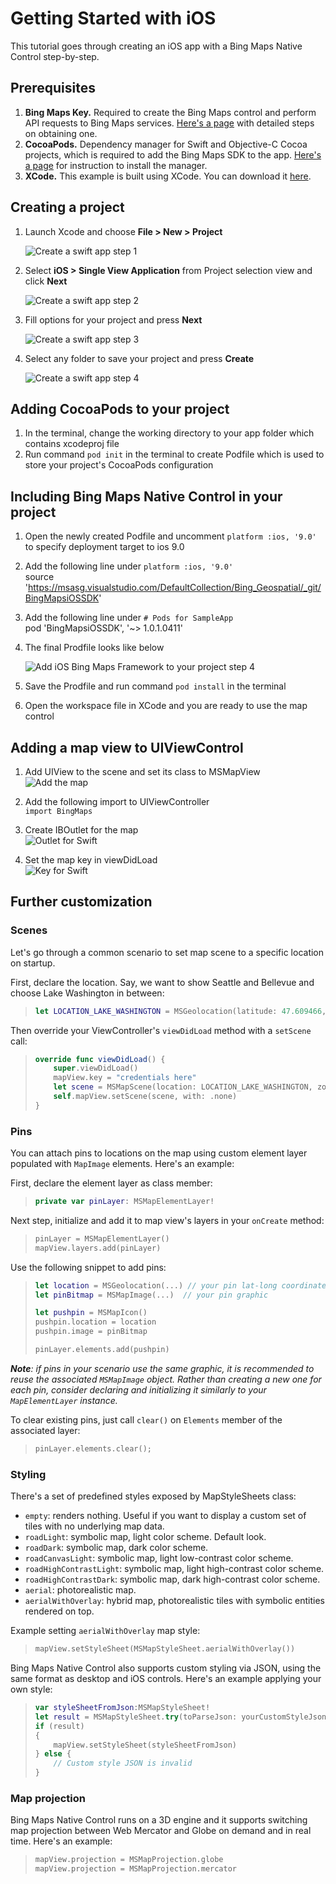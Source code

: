 # Getting Started with iOS

This tutorial goes through creating an iOS app with a Bing Maps Native Control step-by-step.

## Prerequisites

1. **Bing Maps Key.** Required to create the Bing Maps control and perform API requests to Bing Maps services. [Here's a page](https://docs.microsoft.com/en-us/bingmaps/getting-started/bing-maps-dev-center-help/getting-a-bing-maps-key) with detailed steps on obtaining one.
2. **CocoaPods.** Dependency manager for Swift and Objective-C Cocoa projects, which is required to add the Bing Maps SDK to the app. [Here's a page](https://guides.cocoapods.org/using/getting-started.html) for instruction to install the manager.
3. **XCode.**  This example is built using XCode. You can download it [here](https://developer.apple.com/xcode/).

## Creating a project

1. Launch Xcode and choose **File > New > Project**

    ![Create a swift app step 1](media/new-project1.png "Step 1")

2. Select **iOS > Single View Application** from Project selection view and click **Next**

    ![Create a swift app step 2](media/new-project2.png "Step 2")

3. Fill options for your project and press **Next**

    ![Create a swift app step 3](media/new-project3.png "Step 3")

4. Select any folder to save your project and press **Create**

    ![Create a swift app step 4](media/new-project4.png "Step 4")

## Adding CocoaPods to your project

1. In the terminal, change the working directory to your app folder which contains xcodeproj file
2. Run command `pod init` in the terminal to create Podfile which is used to store your project's CocoaPods configuration 

## Including Bing Maps Native Control in your project

1. Open the newly created Podfile and uncomment `platform :ios, '9.0'` to specify deployment target to ios 9.0
2. Add the following line under `platform :ios, '9.0'`  
    source 'https://msasg.visualstudio.com/DefaultCollection/Bing_Geospatial/_git/BingMapsiOSSDK'

3. Add the following line under `# Pods for SampleApp`  
    pod 'BingMapsiOSSDK', '~> 1.0.1.0411'

4. The final Prodfile looks like below

    ![Add iOS Bing Maps Framework to your project step 4](Images/add-sdk-to-project.png "Step 4")

5. Save the Prodfile and run command `pod install` in the terminal

6. Open the workspace file in XCode and you are ready to use the map control

## Adding a map view to UIViewControl

1. Add UIView to the scene and set its class to MSMapView  
![Add the map](media/add-map.png "Add the map")  

2. Add the following import to UIViewController  
        `import BingMaps`

3. Create IBOutlet for the map  
    ![Outlet for Swift](media/outlet-swift.png "Outlet for Swift")  

4. Set the map key in viewDidLoad  
    ![Key for Swift](media/key-swift.png "Key for Swift")  

## Further customization

### Scenes

Let's go through a common scenario to set map scene to a specific location on startup.

First, declare the location. Say, we want to show Seattle and Bellevue and choose Lake Washington in between:

>```swift
> let LOCATION_LAKE_WASHINGTON = MSGeolocation(latitude: 47.609466, longitude: -122.265185)
>```

Then override your ViewController's `viewDidLoad` method with a `setScene` call:

>```swift
> override func viewDidLoad() {
>     super.viewDidLoad()
>     mapView.key = "credentials here"
>     let scene = MSMapScene(location: LOCATION_LAKE_WASHINGTON, zoomLevel: 10 )
>     self.mapView.setScene(scene, with: .none)
> }
>```

### Pins

You can attach pins to locations on the map using custom element layer populated with `MapImage` elements. Here's an example:

First, declare the element layer as class member:

>```swift
> private var pinLayer: MSMapElementLayer!
>```

Next step, initialize and add it to map view's layers in your `onCreate` method:

>```swift
> pinLayer = MSMapElementLayer()
> mapView.layers.add(pinLayer)
 >```

Use the following snippet to add pins:

>```swift
> let location = MSGeolocation(...) // your pin lat-long coordinates
> let pinBitmap = MSMapImage(...)  // your pin graphic
>
> let pushpin = MSMapIcon()
> pushpin.location = location
> pushpin.image = pinBitmap
>
> pinLayer.elements.add(pushpin)
>```

***Note**: if pins in your scenario use the same graphic, it is recommended to reuse the associated `MSMapImage` object. Rather than creating a new one for each pin, consider declaring and initializing it similarly to your `MapElementLayer` instance.*

To clear existing pins, just call `clear()` on `Elements` member of the associated layer:

>```swift
> pinLayer.elements.clear();
>```

### Styling

There's a set of predefined styles exposed by MapStyleSheets class:

* `empty`: renders nothing. Useful if you want to display a custom set of tiles with no underlying map data.
* `roadLight`: symbolic map, light color scheme. Default look.
* `roadDark`: symbolic map, dark color scheme.
* `roadCanvasLight`: symbolic map, light low-contrast color scheme.
* `roadHighContrastLight`: symbolic map, light high-contrast color scheme.
* `roadHighContrastDark`: symbolic map, dark high-contrast color scheme.
* `aerial`: photorealistic map.
* `aerialWithOverlay`: hybrid map, photorealistic tiles with symbolic entities rendered on top.

Example setting `aerialWithOverlay` map style:

>```swift
> mapView.setStyleSheet(MSMapStyleSheet.aerialWithOverlay())
>```

Bing Maps Native Control also supports custom styling via JSON, using the same format as desktop and iOS controls. Here's an example applying your own style:

>```swift
> var styleSheetFromJson:MSMapStyleSheet!
> let result = MSMapStyleSheet.try(toParseJson: yourCustomStyleJsonString, into:&styleSheetFromJson)
> if (result)
> {
>     mapView.setStyleSheet(styleSheetFromJson)
> } else {
>     // Custom style JSON is invalid
> }
>```


### Map projection

Bing Maps Native Control runs on a 3D engine and it supports switching map projection between Web Mercator and Globe on demand and in real time. Here's an example:

>```swift
> mapView.projection = MSMapProjection.globe
> mapView.projection = MSMapProjection.mercator
>```
